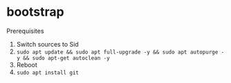 # bootstrap

Prerequisites

1. Switch sources to Sid
2. `sudo apt update && sudo apt full-upgrade -y && sudo apt autopurge -y && sudo apt-get autoclean -y`
3. Reboot
4. `sudo apt install git`
